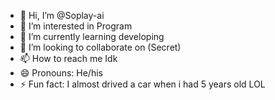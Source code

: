 - 👋 Hi, I’m @Soplay-ai
- 👀 I’m interested in Program
- 🌱 I’m currently learning developing
- 💞️ I’m looking to collaborate on (Secret)
- 📫 How to reach me Idk
- 😄 Pronouns: He/his
- ⚡ Fun fact: I almost drived a car when i had 5 years old LOL

<!---
Soplay-ai/Soplay-ai is a ✨ special ✨ repository because its `README.md` (this file) appears on your GitHub profile.
You can click the Preview link to take a look at your changes.
--->
